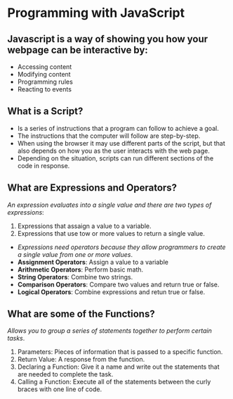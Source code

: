 # Programming with JavaScript

## Javascript is a way of showing you how your webpage can be interactive by:

- Accessing content 
- Modifying content
- Programming rules
- Reacting to events

## What is a Script?

- Is a series of instructions that a program can follow to achieve a goal. 
- The instructions that the computer will follow are step-by-step.
- When using the browser it may use different parts of the script, but that also depends on how you as the user interacts with the web page. 
- Depending on the situation, scripts can run different sections of the code in response. 

## What are Expressions and Operators?

*An expression evaluates into a single value and there are two types of expressions*:

1. Expressions that assaign a value to a variable.
2. Expressions that use tow or more values to return a single value.

- *Expressions need operators because they allow programmers to create a single value from one or more values*.
- **Assignment Operators**: Assign a value to a variable
- **Arithmetic Operators**: Perform basic math. 
- **String Operators**: Combine two strings.
- **Comparison Operators**: Compare two values and return true or false.
- **Logical Operators**: Combine expressions and retun true or false.

## What are some of the Functions?

 *Allows you to group a series of statements together to perform certain tasks*.
1. Parameters: Pieces of information that is passed to a specific function.
2. Return Value: A response from the function.
3. Declaring a Function: Give it a name and write out the statements that are needed to complete the task. 
4. Calling a Function: Execute all of the statements between the curly braces with one line of code. 